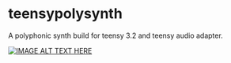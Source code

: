 # teensypolysynth
A polyphonic synth build for teensy 3.2 and teensy audio adapter.

[![IMAGE ALT TEXT HERE](http://img.youtube.com/vi/KbcNqarBTsI/maxresdefault.jpg)](http://www.youtube.com/watch?v=KbcNqarBTsI)


